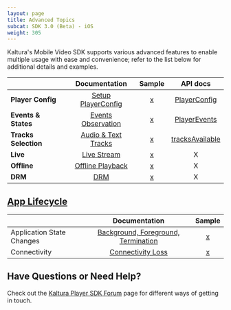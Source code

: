 ```yaml
---
layout: page
title: Advanced Topics
subcat: SDK 3.0 (Beta) - iOS
weight: 305
---
```


Kaltura's Mobile Video SDK supports various advanced features to enable multiple usage with ease and convenience; refer to the list below for additional details and examples.




|                    |      Documentation                        | Sample | API docs                                    |
|:-------------------|:-----------------------------------------:|:------:|:-------------------------------------------:|
|**Player Config**   |[Setup PlayerConfig][playerConfigDocs]     | [x]()  | [PlayerConfig][playerConfigSwiftDocs]       |
|**Events & States** |[Events Observation][eventsObservationDocs]| [x]()  | [PlayerEvents][eventsObservationSwiftDocs]  |
|**Tracks Selection**|[Audio & Text Tracks][Audio&TextTracksDocs]| [x]()  | [tracksAvailable][Audio&TextTracksSwiftDocs]|
|**Live**            |[Live Stream][Live Stream Docs]            | [x]()  | X                                           |
|**Offline**         |[Offline Playback][Offline Playback Docs]  | [x]()  | X                                           |
|**DRM**             |[DRM]                                      | [x]()  | X                                           |

[playerConfigDocs]:https://vpaas.kaltura.com/documentation/Mobile-Video-Player-SDKs/v3_iOS_PlayerConfig.html
[playerConfigSwiftDocs]:https://kaltura.github.io/playkit/api/ios/Classes/PlayerConfig.html 
[eventsObservationDocs]:https://vpaas.kaltura.com/documentation/Mobile-Video-Player-SDKs/v3_iOS_EventsAndStates.html
[eventsObservationSwiftDocs]:https://kaltura.github.io/playkit/api/ios/Classes/PlayerEvents.html
[Audio&TextTracksDocs]:https://vpaas.kaltura.com/documentation/Mobile-Video-Player-SDKs/v3_iOS_TracksSelection.html
[Audio&TextTracksSwiftDocs]: https://kaltura.github.io/playkit/api/ios/Classes/PlayerEvents/tracksAvailable.html#/s:FCC7PlayKit12PlayerEvents15tracksAvailablecFT6tracksCS_8PKTracks_S1_
[Live Stream Docs]:https://vpaas.kaltura.com/documentation/Mobile-Video-Player-SDKs/v3_iOS_Live.html
[Live Stream SwiftDocs]: http://
[Offline Playback Docs]:https://vpaas.kaltura.com/documentation/Mobile-Video-Player-SDKs/v3_iOS_Offline.html
[Offline Playback SwiftDocs]: http://
[DRM]: v3_iOS_DRM


## [App Lifecycle](hhttps://vpaas.kaltura.com/documentation/Mobile-Video-Player-SDKs/v3_iOS_AppLifecycle.html)  
 

|                           |         Documentation                                            | Sample |
|:--------------------------|:----------------------------------------------------------------:|:------:|
| Application State Changes | [Background, Foreground, Termination][application-state-changes] | [x]()  |
| Connectivity              | [Connectivity Loss][connectivityLoss]                            | [x]()  |

[application-state-changes]: https://vpaas.kaltura.com/documentation/Mobile-Video-Player-SDKs/v3_iOS_AppLifecycle.html#application-state-changes
[connectivityLoss]: https://vpaas.kaltura.com/documentation/Mobile-Video-Player-SDKs/v3_iOS_AppLifecycle.html#connectivity



## Have Questions or Need Help?

Check out the [Kaltura Player SDK Forum](https://forum.kaltura.org/c/playkit) page for different ways of getting in touch.
 	
